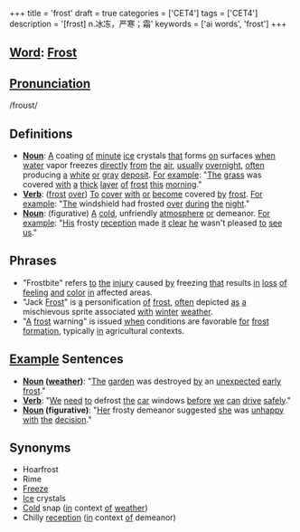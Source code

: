 +++
title = 'frost'
draft = true
categories = ['CET4']
tags = ['CET4']
description = '[frɔst] n.冰冻，严寒；霜'
keywords = ['ai words', 'frost']
+++

## [Word](/en/post/word/): [Frost](/en/post/frost/)

## [Pronunciation](/en/post/pronunciation/)
/froʊst/

## Definitions
- **[Noun](/en/post/noun/)**: [A](/en/post/a/) coating [of](/en/post/of/) [minute](/en/post/minute/) [ice](/en/post/ice/) crystals [that](/en/post/that/) forms [on](/en/post/on/) surfaces [when](/en/post/when/) [water](/en/post/water/) vapor freezes [directly](/en/post/directly/) [from](/en/post/from/) [the](/en/post/the/) [air](/en/post/air/), [usually](/en/post/usually/) [overnight](/en/post/overnight/), [often](/en/post/often/) producing [a](/en/post/a/) [white](/en/post/white/) [or](/en/post/or/) [gray](/en/post/gray/) [deposit](/en/post/deposit/). [For](/en/post/for/) [example](/en/post/example/): "[The](/en/post/the/) [grass](/en/post/grass/) was covered [with](/en/post/with/) [a](/en/post/a/) [thick](/en/post/thick/) [layer](/en/post/layer/) [of](/en/post/of/) [frost](/en/post/frost/) [this](/en/post/this/) [morning](/en/post/morning/)."
- **[Verb](/en/post/verb/)**: ([frost](/en/post/frost/) [over](/en/post/over/)) [To](/en/post/to/) [cover](/en/post/cover/) [with](/en/post/with/) [or](/en/post/or/) [become](/en/post/become/) covered [by](/en/post/by/) [frost](/en/post/frost/). [For](/en/post/for/) [example](/en/post/example/): "[The](/en/post/the/) windshield had frosted [over](/en/post/over/) [during](/en/post/during/) [the](/en/post/the/) [night](/en/post/night/)."
- **[Noun](/en/post/noun/)**: (figurative) [A](/en/post/a/) [cold](/en/post/cold/), unfriendly [atmosphere](/en/post/atmosphere/) [or](/en/post/or/) demeanor. [For](/en/post/for/) [example](/en/post/example/): "[His](/en/post/his/) frosty [reception](/en/post/reception/) made [it](/en/post/it/) [clear](/en/post/clear/) [he](/en/post/he/) wasn't pleased [to](/en/post/to/) [see](/en/post/see/) [us](/en/post/us/)."

## Phrases
- "Frostbite" refers [to](/en/post/to/) [the](/en/post/the/) [injury](/en/post/injury/) caused [by](/en/post/by/) freezing [that](/en/post/that/) results [in](/en/post/in/) [loss](/en/post/loss/) [of](/en/post/of/) [feeling](/en/post/feeling/) [and](/en/post/and/) [color](/en/post/color/) [in](/en/post/in/) affected areas.
- "Jack [Frost](/en/post/frost/)" is [a](/en/post/a/) personification [of](/en/post/of/) [frost](/en/post/frost/), [often](/en/post/often/) depicted [as](/en/post/as/) [a](/en/post/a/) mischievous sprite associated [with](/en/post/with/) [winter](/en/post/winter/) [weather](/en/post/weather/).
- "[A](/en/post/a/) [frost](/en/post/frost/) warning" is issued [when](/en/post/when/) conditions are favorable [for](/en/post/for/) [frost](/en/post/frost/) [formation](/en/post/formation/), typically [in](/en/post/in/) agricultural contexts.

## [Example](/en/post/example/) Sentences
- **[Noun](/en/post/noun/) ([weather](/en/post/weather/))**: "[The](/en/post/the/) [garden](/en/post/garden/) was destroyed [by](/en/post/by/) an [unexpected](/en/post/unexpected/) [early](/en/post/early/) [frost](/en/post/frost/)."
- **[Verb](/en/post/verb/)**: "[We](/en/post/we/) [need](/en/post/need/) [to](/en/post/to/) defrost [the](/en/post/the/) [car](/en/post/car/) windows [before](/en/post/before/) [we](/en/post/we/) [can](/en/post/can/) [drive](/en/post/drive/) [safely](/en/post/safely/)."
- **[Noun](/en/post/noun/) (figurative)**: "[Her](/en/post/her/) frosty demeanor suggested [she](/en/post/she/) was [unhappy](/en/post/unhappy/) [with](/en/post/with/) [the](/en/post/the/) [decision](/en/post/decision/)."

## Synonyms
- Hoarfrost
- Rime
- [Freeze](/en/post/freeze/)
- [Ice](/en/post/ice/) crystals
- [Cold](/en/post/cold/) snap ([in](/en/post/in/) context [of](/en/post/of/) [weather](/en/post/weather/))
- Chilly [reception](/en/post/reception/) ([in](/en/post/in/) context [of](/en/post/of/) demeanor)
